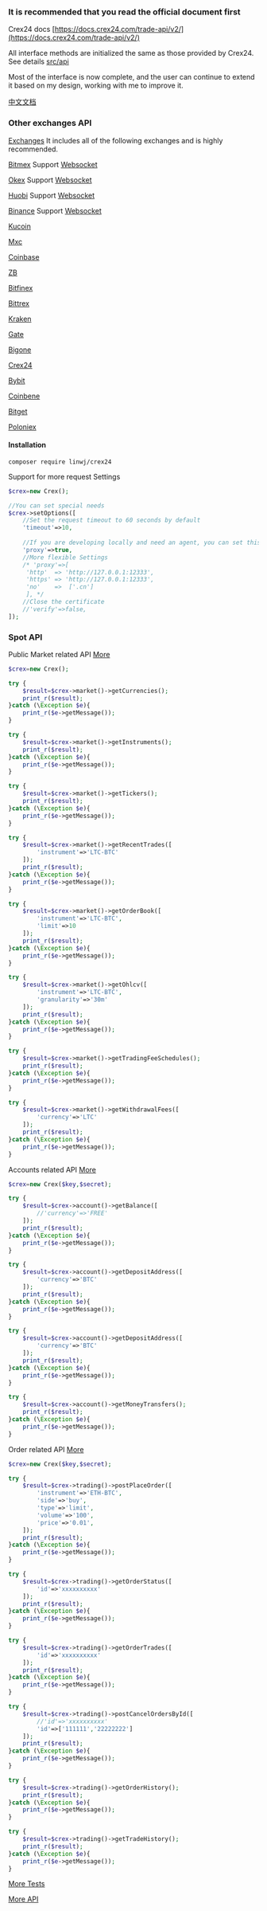 ### It is recommended that you read the official document first

Crex24 docs [https://docs.crex24.com/trade-api/v2/](https://docs.crex24.com/trade-api/v2/)

All interface methods are initialized the same as those provided by Crex24. See details [src/api](https://github.com/zhouaini528/crex24-php/tree/master/src/Api)

Most of the interface is now complete, and the user can continue to extend it based on my design, working with me to improve it.

[中文文档](https://github.com/zhouaini528/crex24-php/blob/master/README_CN.md)

### Other exchanges API

[Exchanges](https://github.com/zhouaini528/exchanges-php) It includes all of the following exchanges and is highly recommended.

[Bitmex](https://github.com/zhouaini528/bitmex-php) Support [Websocket](https://github.com/zhouaini528/bitmex-php/blob/master/README.md#Websocket)

[Okex](https://github.com/zhouaini528/okex-php) Support [Websocket](https://github.com/zhouaini528/okex-php/blob/master/README.md#Websocket)

[Huobi](https://github.com/zhouaini528/huobi-php) Support [Websocket](https://github.com/zhouaini528/huobi-php/blob/master/README.md#Websocket)

[Binance](https://github.com/zhouaini528/binance-php) Support [Websocket](https://github.com/zhouaini528/binance-php/blob/master/README.md#Websocket)

[Kucoin](https://github.com/zhouaini528/kucoin-php)

[Mxc](https://github.com/zhouaini528/Mxc-php)

[Coinbase](https://github.com/zhouaini528/coinbase-php)

[ZB](https://github.com/zhouaini528/zb-php)

[Bitfinex](https://github.com/zhouaini528/bitfinex-php)

[Bittrex](https://github.com/zhouaini528/bittrex-php)

[Kraken](https://github.com/zhouaini528/kraken-php)

[Gate](https://github.com/zhouaini528/gate-php)   

[Bigone](https://github.com/zhouaini528/bigone-php)   

[Crex24](https://github.com/zhouaini528/crex24-php)   

[Bybit](https://github.com/zhouaini528/bybit-php)  

[Coinbene](https://github.com/zhouaini528/coinbene-php)   

[Bitget](https://github.com/zhouaini528/bitget-php)   

[Poloniex](https://github.com/zhouaini528/poloniex-php)

#### Installation
```
composer require linwj/crex24
```

Support for more request Settings
```php
$crex=new Crex();

//You can set special needs
$crex->setOptions([
    //Set the request timeout to 60 seconds by default
    'timeout'=>10,
    
    //If you are developing locally and need an agent, you can set this
    'proxy'=>true,
    //More flexible Settings
    /* 'proxy'=>[
     'http'  => 'http://127.0.0.1:12333',
     'https' => 'http://127.0.0.1:12333',
     'no'    =>  ['.cn']
     ], */
    //Close the certificate
    //'verify'=>false,
]);
```

### Spot API

Public Market related API [More](https://github.com/zhouaini528/crex24-php/blob/master/tests/market.php)
```php
$crex=new Crex();

try {
    $result=$crex->market()->getCurrencies();
    print_r($result);
}catch (\Exception $e){
    print_r($e->getMessage());
}

try {
    $result=$crex->market()->getInstruments();
    print_r($result);
}catch (\Exception $e){
    print_r($e->getMessage());
}

try {
    $result=$crex->market()->getTickers();
    print_r($result);
}catch (\Exception $e){
    print_r($e->getMessage());
}

try {
    $result=$crex->market()->getRecentTrades([
        'instrument'=>'LTC-BTC'
    ]);
    print_r($result);
}catch (\Exception $e){
    print_r($e->getMessage());
}

try {
    $result=$crex->market()->getOrderBook([
        'instrument'=>'LTC-BTC',
        'limit'=>10
    ]);
    print_r($result);
}catch (\Exception $e){
    print_r($e->getMessage());
}

try {
    $result=$crex->market()->getOhlcv([
        'instrument'=>'LTC-BTC',
        'granularity'=>'30m'
    ]);
    print_r($result);
}catch (\Exception $e){
    print_r($e->getMessage());
}

try {
    $result=$crex->market()->getTradingFeeSchedules();
    print_r($result);
}catch (\Exception $e){
    print_r($e->getMessage());
}

try {
    $result=$crex->market()->getWithdrawalFees([
        'currency'=>'LTC'
    ]);
    print_r($result);
}catch (\Exception $e){
    print_r($e->getMessage());
}
```

Accounts related API [More](https://github.com/zhouaini528/crex24-php/blob/master/tests/account.php)
```php
$crex=new Crex($key,$secret);

try {
    $result=$crex->account()->getBalance([
        //'currency'=>'FREE'
    ]);
    print_r($result);
}catch (\Exception $e){
    print_r($e->getMessage());
}

try {
    $result=$crex->account()->getDepositAddress([
        'currency'=>'BTC'
    ]);
    print_r($result);
}catch (\Exception $e){
    print_r($e->getMessage());
}

try {
    $result=$crex->account()->getDepositAddress([
        'currency'=>'BTC'
    ]);
    print_r($result);
}catch (\Exception $e){
    print_r($e->getMessage());
}

try {
    $result=$crex->account()->getMoneyTransfers();
    print_r($result);
}catch (\Exception $e){
    print_r($e->getMessage());
}
```

Order related API [More](https://github.com/zhouaini528/crex24-php/blob/master/tests/trading.php)

```php
$crex=new Crex($key,$secret);

try {
    $result=$crex->trading()->postPlaceOrder([
        'instrument'=>'ETH-BTC',
        'side'=>'buy',
        'type'=>'limit',
        'volume'=>'100',
        'price'=>'0.01',
    ]);
    print_r($result);
}catch (\Exception $e){
    print_r($e->getMessage());
}

try {
    $result=$crex->trading()->getOrderStatus([
        'id'=>'xxxxxxxxxx'
    ]);
    print_r($result);
}catch (\Exception $e){
    print_r($e->getMessage());
}

try {
    $result=$crex->trading()->getOrderTrades([
        'id'=>'xxxxxxxxxx'
    ]);
    print_r($result);
}catch (\Exception $e){
    print_r($e->getMessage());
}

try {
    $result=$crex->trading()->postCancelOrdersById([
        //'id'=>'xxxxxxxxxx'
        'id'=>['111111','22222222']
    ]);
    print_r($result);
}catch (\Exception $e){
    print_r($e->getMessage());
}

try {
    $result=$crex->trading()->getOrderHistory();
    print_r($result);
}catch (\Exception $e){
    print_r($e->getMessage());
}

try {
    $result=$crex->trading()->getTradeHistory();
    print_r($result);
}catch (\Exception $e){
    print_r($e->getMessage());
}
```

[More Tests](https://github.com/zhouaini528/crex24-php/tree/master/tests)

[More API](https://github.com/zhouaini528/crex24-php/tree/master/src/Api)


